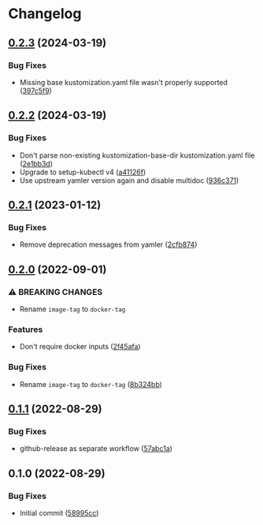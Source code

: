 # Changelog

## [0.2.3](https://github.com/jacobsvante/kustomize-deploy-action/compare/v0.2.2...v0.2.3) (2024-03-19)


### Bug Fixes

* Missing base kustomization.yaml file wasn't properly supported ([397c5f9](https://github.com/jacobsvante/kustomize-deploy-action/commit/397c5f935be47b33b0d31527e045c47789e32183))

## [0.2.2](https://github.com/jacobsvante/kustomize-deploy-action/compare/v0.2.1...v0.2.2) (2024-03-19)


### Bug Fixes

* Don't parse non-existing kustomization-base-dir kustomization.yaml file ([2e1bb3d](https://github.com/jacobsvante/kustomize-deploy-action/commit/2e1bb3d3ecf0b889216efad32cac5dc635f70fdd))
* Upgrade to setup-kubectl v4 ([a41126f](https://github.com/jacobsvante/kustomize-deploy-action/commit/a41126fbd704b2370aaf1a3d42bcefcf374e26be))
* Use upstream yamler version again and disable multidoc ([936c371](https://github.com/jacobsvante/kustomize-deploy-action/commit/936c371ec987294de54124a1be39bb9663037f5e))

## [0.2.1](https://github.com/jacobsvante/kustomize-deploy-action/compare/v0.2.0...v0.2.1) (2023-01-12)


### Bug Fixes

* Remove deprecation messages from yamler ([2cfb874](https://github.com/jacobsvante/kustomize-deploy-action/commit/2cfb8749ef2c29c73f908226df11e110488f30e2))

## [0.2.0](https://github.com/jacobsvante/kustomize-deploy-action/compare/v0.1.1...v0.2.0) (2022-09-01)


### ⚠ BREAKING CHANGES

* Rename `image-tag` to `docker-tag`

### Features

* Don't require docker inputs ([2f45afa](https://github.com/jacobsvante/kustomize-deploy-action/commit/2f45afa42aa25d1e523ec13eda849ead729571ff))


### Bug Fixes

* Rename `image-tag` to `docker-tag` ([8b324bb](https://github.com/jacobsvante/kustomize-deploy-action/commit/8b324bb651ab5e0e31229859510f2c87fe733a4f))

## [0.1.1](https://github.com/jacobsvante/kustomize-deploy-action/compare/v0.1.0...v0.1.1) (2022-08-29)


### Bug Fixes

* github-release as separate workflow ([57abc1a](https://github.com/jacobsvante/kustomize-deploy-action/commit/57abc1acca3a4b4033c2a2038b4cae7be1e4a4ba))

## 0.1.0 (2022-08-29)


### Bug Fixes

* Initial commit ([58995cc](https://github.com/jacobsvante/kustomize-deploy-action/commit/58995cc0bcc20e58379a87f04c23ca1cddc66cc7))
